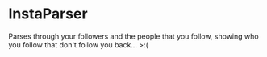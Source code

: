 # InstaParser
Parses through your followers and the people that you follow, showing who you follow that don't follow you back... >:(
